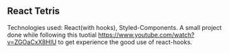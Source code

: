 ## React Tetris

Technologies used: React(with hooks), Styled-Components. A small project done while following this tuotial https://www.youtube.com/watch?v=ZGOaCxX8HIU to get experience the good use of react-hooks.


